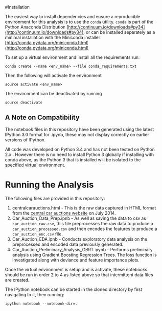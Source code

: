 #Installation

The easiest way to install dependencies and ensure a reproducible environment for this analysis is to use the `conda` utility. `conda` is part of the Python Anaconda Distribution [http://continuum.io/downloads#py34](http://continuum.io/downloads#py34), or can be installed separately as a minimal installation with the Miniconda installer [http://conda.pydata.org/miniconda.html](http://conda.pydata.org/miniconda.html)

To set up a virtual environment and install all the requirements run: 

```
conda create --name <env_name> --file conda_requirements.txt
```

Then the following will activate the environment

```
source activate <env_name>
```

The environment can be deactivated by running

```
source deactivate
```

## A Note on Compatibility

The notebook files in this repository have been generated using the latest IPython 3.0 format for .ipynb, these may not display correctly on earlier versions of IPython.  

All code was developed on Python 3.4 and has not been tested on Python 2.x . However there is no need to install Python 3 globally if installing with conda above, as the Python 3 that is installed will be isolated to the specified virtual environment. 

# Running the Analysis

The following files are provided in this repository:

1. centralcarauctions.html  -  This is the raw data captured in HTML format from the [central car auctions website](http://www.centralcarauctions.com/trade/vehicles/price-guide/price-guide?page=1) on July 2014.
2. Car_Auction_Data_Prep.ipnb  -  As well as saving the data to csv as `car_auction_raw.csv`, this file preprocesses the raw data to produce a `car_auction_processed.csv` and then encodes the features to produce a `car_auction_enc.csv` file.
3. Car_Auction_EDA.ipnb  -  Conducts exploratory data analysis on the preprocessed and encoded data previously generated.
4. Car_Auction_Preliminary_Analysis_GBRT.ipynb  -  Performs preliminary analysis using Gradient Boosting Regression Trees. The loss function is investigated along with deviance and feature importance plots. 

Once the virtual environment is setup and is activate, these notebooks should be run in order 2 to 4 as listed above so that intermittent data files are created. 

The IPython notebook can be started in the cloned directory by first navigating to it, then running:

```
ipython notebook --notebook-dir=.
```





